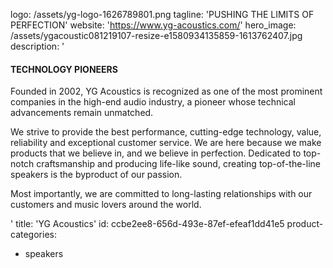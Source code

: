 logo: /assets/yg-logo-1626789801.png
tagline: 'PUSHING THE LIMITS OF PERFECTION'
website: 'https://www.yg-acoustics.com/'
hero_image: /assets/ygacoustic081219107-resize-e1580934135859-1613762407.jpg
description: '<h4>TECHNOLOGY PIONEERS</h4><p>Founded in 2002, YG Acoustics is recognized as one of the most prominent companies in the high-end audio industry, a pioneer whose technical advancements remain unmatched.</p><p>We strive to provide the best performance, cutting-edge technology, value, reliability and exceptional customer service. We are here because we make products that we believe in, and we believe in perfection. Dedicated to top-notch craftsmanship and producing life-like sound, creating top-of-the-line speakers is the byproduct of our passion.</p><p>Most importantly, we are committed to long-lasting relationships with our customers and music lovers around the world.</p>'
title: 'YG Acoustics'
id: ccbe2ee8-656d-493e-87ef-efeaf1dd41e5
product-categories:
  - speakers
